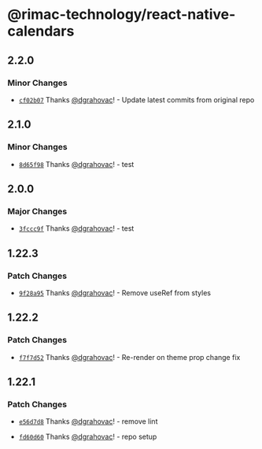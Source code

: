 # @rimac-technology/react-native-calendars

## 2.2.0

### Minor Changes

- [`cf02b07`](https://github.com/rimac-energy/react-native-calendars/commit/cf02b0780bacd43bbaff6c33e3294435afd89ba9) Thanks [@dgrahovac](https://github.com/dgrahovac)! - Update latest commits from original repo

## 2.1.0

### Minor Changes

- [`8d65f98`](https://github.com/rimac-energy/react-native-calendars/commit/8d65f9827a07ed3e3e8969d71c27bb1030fdf187) Thanks [@dgrahovac](https://github.com/dgrahovac)! - test

## 2.0.0

### Major Changes

- [`3fccc9f`](https://github.com/rimac-energy/react-native-calendars/commit/3fccc9fa57fef7994b2ba030e9a71e03f7d2e01c) Thanks [@dgrahovac](https://github.com/dgrahovac)! - test

## 1.22.3

### Patch Changes

- [`9f28a95`](https://github.com/rimac-energy/react-native-calendars/commit/9f28a95b0396fdf7a487e68b2262ade4548134ed) Thanks [@dgrahovac](https://github.com/dgrahovac)! - Remove useRef from styles

## 1.22.2

### Patch Changes

- [`f7f7d52`](https://github.com/rimac-energy/react-native-calendars/commit/f7f7d5272c8b0393858babeae6d14578d70d6dbc) Thanks [@dgrahovac](https://github.com/dgrahovac)! - Re-render on theme prop change fix

## 1.22.1

### Patch Changes

- [`e56d7d8`](https://github.com/rimac-energy/react-native-calendars/commit/e56d7d845789fe82bd62fd5b5e1d958fd8b0ac54) Thanks [@dgrahovac](https://github.com/dgrahovac)! - remove lint

- [`fd60d60`](https://github.com/rimac-energy/react-native-calendars/commit/fd60d60c7826c4fc1365790f951c29251473e603) Thanks [@dgrahovac](https://github.com/dgrahovac)! - repo setup

